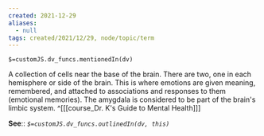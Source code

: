 ```yaml
---
created: 2021-12-29 
aliases:
  - null
tags: created/2021/12/29, node/topic/term
---
```

`$=customJS.dv_funcs.mentionedIn(dv)`

A collection of cells near the base of the brain. There are two, one in each hemisphere or side of the brain. This is where emotions are given meaning, remembered, and attached to associations and responses to them (emotional memories). The amygdala is considered to be part of the brain's limbic system.
 ^[[[course_Dr. K's Guide to Mental Health]]]

**See**::
*`$=customJS.dv_funcs.outlinedIn(dv, this)`*